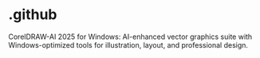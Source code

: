 # .github
CorelDRAW-AI 2025 for Windows: AI-enhanced vector graphics suite with Windows-optimized tools for illustration, layout, and professional design.
